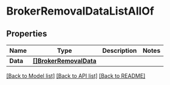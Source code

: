 # BrokerRemovalDataListAllOf

## Properties

Name | Type | Description | Notes
------------ | ------------- | ------------- | -------------
**Data** | [**[]BrokerRemovalData**](BrokerRemovalData.md) |  | 

[[Back to Model list]](../README.md#documentation-for-models) [[Back to API list]](../README.md#documentation-for-api-endpoints) [[Back to README]](../README.md)


